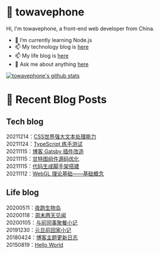 # :ramen: towavephone
Hi, I'm towavephone, a front-end web developer from China.

- 🌱 I’m currently learning Node.js
- 📫 My technology blog is [here](https://blog.towavephone.com/)
- 📫 My life blog is [here](https://www.towavephone.com/)
- 💬 Ask me about anything [here](https://github.com/towavephone/towavephone/issues)

[![towavephone's github stats](https://github-readme-stats.vercel.app/api?username=towavephone)](https://github.com/anuraghazra/github-readme-stats)

# :memo: Recent Blog Posts

## Tech blog
<!-- tech blog start -->
20211214：[CSS世界强大文本处理能力](https://blog.towavephone.com/css-world-text-processing/)  
20211124：[TypeScript 练手测试](https://blog.towavephone.com/typescript-practice-test/)  
20211115：[博客 Gatsby 插件改造](https://blog.towavephone.com/gatsby-plugin-transformation/)  
20211115：[甘特图组件源码优化](https://blog.towavephone.com/gantt-component-optimization/)  
20211115：[代码生成脚手架搭建](https://blog.towavephone.com/code-generation-scaffolding/)  
20211112：[WebGL 理论基础——基础概念](https://blog.towavephone.com/webgl-fundamental-base-concept/)  
<!-- tech blog end -->

## Life blog
<!-- life blog start -->
20200511：[夜跑生物岛](https://www.towavephone.com/2020/05/11/%E5%A4%9C%E8%B7%91%E7%94%9F%E7%89%A9%E5%B2%9B/index/)  
20200118：[周末两天见闻](https://www.towavephone.com/2020/01/18/%E5%91%A8%E6%9C%AB%E4%B8%A4%E5%A4%A9%E8%A7%81%E9%97%BB/index/)  
20200105：[与前同事聚餐小记](https://www.towavephone.com/2020/01/05/%E4%B8%8E%E5%89%8D%E5%90%8C%E4%BA%8B%E8%81%9A%E9%A4%90%E5%B0%8F%E8%AE%B0/index/)  
20191230：[元旦前回家小记](https://www.towavephone.com/2019/12/30/%E5%85%83%E6%97%A6%E5%89%8D%E5%9B%9E%E5%AE%B6%E5%B0%8F%E8%AE%B0/index/)  
20180424：[博客主题更新日志](https://www.towavephone.com/2018/04/24/update/)  
20150819：[Hello World](https://www.towavephone.com/2015/08/19/helloworld/index/)  
<!-- life blog end -->
